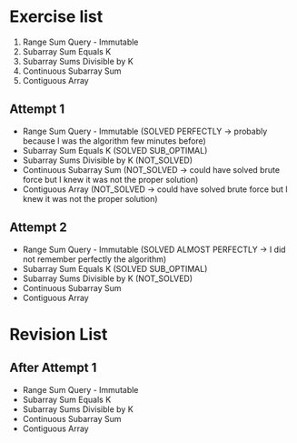 # Exercise list
1. Range Sum Query - Immutable
2. Subarray Sum Equals K
3. Subarray Sums Divisible by K
4. Continuous Subarray Sum
5. Contiguous Array

## Attempt 1
* Range Sum Query - Immutable (SOLVED PERFECTLY -> probably because I was the algorithm few minutes before)
* Subarray Sum Equals K  (SOLVED SUB_OPTIMAL)
* Subarray Sums Divisible by K (NOT_SOLVED)
* Continuous Subarray Sum (NOT_SOLVED -> could have solved brute force but I knew it was not the proper solution)
* Contiguous Array (NOT_SOLVED -> could have solved brute force but I knew it was not the proper solution)

## Attempt 2
* Range Sum Query - Immutable (SOLVED ALMOST PERFECTLY -> I did not remember perfectly the algorithm)
* Subarray Sum Equals K (SOLVED SUB_OPTIMAL)
* Subarray Sums Divisible by K (NOT_SOLVED)
* Continuous Subarray Sum
* Contiguous Array

# Revision List
## After Attempt 1
* Range Sum Query - Immutable
* Subarray Sum Equals K
* Subarray Sums Divisible by K
* Continuous Subarray Sum
* Contiguous Array
